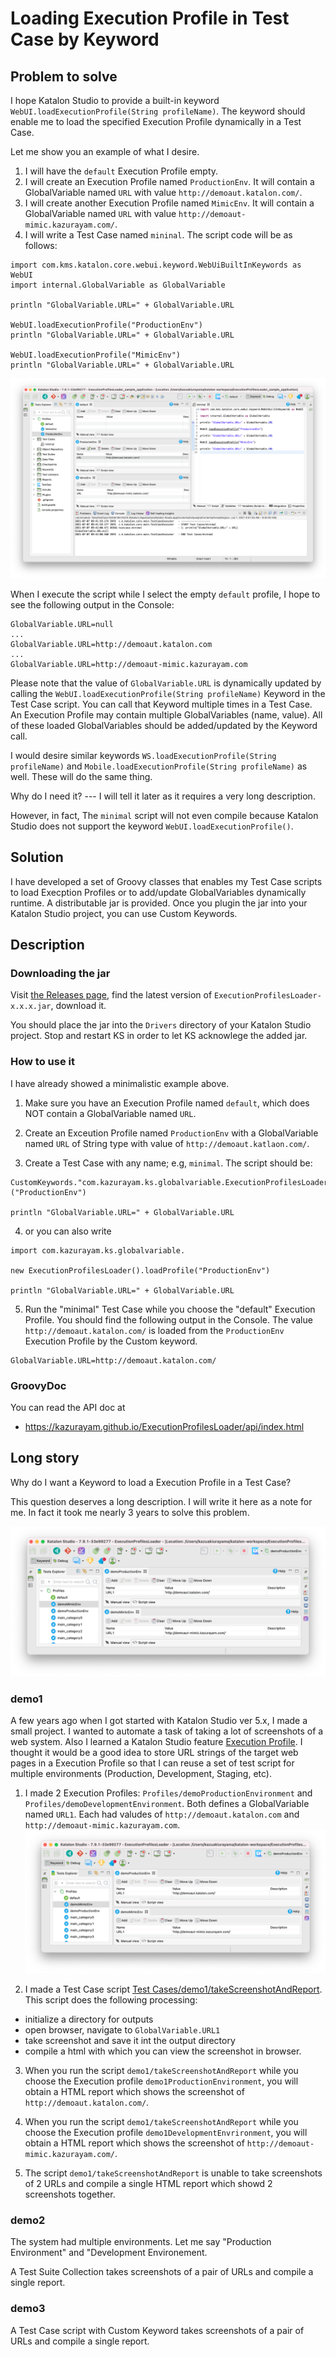 Loading Execution Profile in Test Case by Keyword
=======

## Problem to solve

I hope Katalon Studio to provide a built-in keyword `WebUI.loadExecutionProfile(String profileName)`. The keyword should enable me to load the specified Execution Profile dynamically in a Test Case.

Let me show you an example of what I desire.

1. I will have the `default` Execution Profile empty.
2. I will create an Execution Profile named `ProductionEnv`. It will contain a GlobalVariable named `URL` with value `http://demoaut.katalon.com/`.
3. I will create another Execution Profile named `MimicEnv`. It will contain a GlobalVariable named `URL` with value `http://demoaut-mimic.kazurayam.com/`.
4. I will write a Test Case named `mininal`. The script code will be as follows:
```
import com.kms.katalon.core.webui.keyword.WebUiBuiltInKeywords as WebUI
import internal.GlobalVariable as GlobalVariable

println "GlobalVariable.URL=" + GlobalVariable.URL

WebUI.loadExecutionProfile("ProductionEnv")
println "GlobalVariable.URL=" + GlobalVariable.URL

WebUI.loadExecutionProfile("MimicEnv")
println "GlobalVariable.URL=" + GlobalVariable.URL
```

![minimal_model](docs/images/README2/minimal_model_of_my_desire.png)

When I execute the script while I select the empty `default` profile, I hope to see the following output in the Console:

```
GlobalVariable.URL=null
...
GlobalVariable.URL=http://demoaut.katalon.com
...
GlobalVariable.URL=http://demoaut-mimic.kazurayam.com
```

Please note that the value of `GlobalVariable.URL` is dynamically updated by calling the `WebUI.loadExecutionProfile(String profileName)` Keyword in the Test Case script. You can call that Keyword multiple times in a Test Case. An Execution Profile may contain multiple GlobalVariables (name, value). All of these loaded GlobalVariables should be added/updated by the Keyword call.

I would desire similar keywords `WS.loadExecutionProfile(String profileName)` and `Mobile.loadExecutionProfile(String profileName)` as well. These will do the same thing.

Why do I need it? --- I will tell it later as it requires a very long description.

However, in fact, The `minimal` script will not even compile because Katalon Studio does not support the keyword `WebUI.loadExecutionProfile()`.

## Solution

I have developed a set of Groovy classes that enables my Test Case scripts to load Execption Profiles or to add/update GlobalVariables dynamically runtime. A distributable jar is provided. Once you plugin the jar into your Katalon Studio project, you can use Custom Keywords.

## Description

### Downloading the jar

Visit [the Releases page](https://github.com/kazurayam/ExecutionProfilesLoader/releases), find the latest version of `ExecutionProfilesLoader-x.x.x.jar`, download it.

You should place the jar into the `Drivers` directory of your Katalon Studio project. Stop and restart KS in order to let KS acknowlege the added jar.

### How to use it

I have already showed a minimalistic example above. 

1. Make sure you have an Execution Profile named `default`, which does NOT contain a GlobalVariable named `URL`.

2. Create an Exceution Profile named `ProductionEnv` with a GlobalVariable named `URL` of String type with value of `http://demoaut.katlaon.com/`.

3. Create a Test Case with any name; e.g, `minimal`. The script should be:

```
CustomKeywords."com.kazurayam.ks.globalvariable.ExecutionProfilesLoader.loadProfile"("ProductionEnv")

println "GlobalVariable.URL=" + GlobalVariable.URL
```

4. or you can also write
```
import com.kazurayam.ks.globalvariable.

new ExecutionProfilesLoader().loadProfile("ProductionEnv")

println "GlobalVariable.URL=" + GlobalVariable.URL
```

5. Run the "minimal" Test Case while you choose the "default" Execution Profile. You should find the following output in the Console. The value `http://demoaut.katalon.com/` is loaded from the `ProductionEnv` Execution Profile by the Custom keyword.

```
GlobalVariable.URL=http://demoaut.katalon.com/
```

### GroovyDoc

You can read the API doc at 
- https://kazurayam.github.io/ExecutionProfilesLoader/api/index.html

## Long story

Why do I want a Keyword to load a Execution Profile in a Test Case? 

This question deserves a long description. I will write it here as a note for me. In fact it took me nearly 3 years to solve this problem.


![2ExecutionProfiles](docs/images/README2/2ExecutionProfiles.png)



### demo1

A few years ago when I got started with Katalon Studio ver 5.x, I made a small project. I wanted to automate a task of taking a lot of screenshots of a web system. Also I learned a Katalon Studio feature [Execution Profile](https://docs.katalon.com/katalon-studio/docs/execution-profile-v54.html). I thought it would be a good idea to store URL strings of the target web pages in a Execution Profile so that I can reuse a set of test script for multiple environments (Production, Development, Staging, etc).

1. I made 2 Execution Profiles: `Profiles/demoProductionEnvironment` and `Profiles/demoDevelopmentEnvironment`. Both defines a GlobalVariable named `URL1`. Each had valudes of `http://demoaut.katalon.com` and `http://demoaut-mimic.kazurayam.com`. ![2ExecutionProfiles](docs/images/README2/2ExecutionProfiles.png)

2. I made a Test Case script [Test Cases/demo1/takeScreenshotAndReport](Scripts/demo1/takeScreenshotAndReport/Script1625628385149.groovy). This script does the following processing:
  - initialize a directory for outputs
  - open browser, navigate to `GlobalVariable.URL1`
  - take screenshot and save it int the output directory
  - compile a html with which you can view the screenshot in browser.

3. When you run the script `demo1/takeScreenshotAndReport` while you choose the Execution profile `demo1ProductionEnvironment`, you will obtain a HTML report which shows the screenshot of `http://demoaut.katalon.com/`.

4. When you run the script `demo1/takeScreenshotAndReport` while you choose the Execution profile `demo1DevelopmentEnvrironment`, you will obtain a HTML report which shows the screenshot of `http://demoaut-mimic.kazurayam.com/`.

5. The script `demo1/takeScreenshotAndReport` is unable to take screenshots of 2 URLs and compile a single HTML report which showd 2 screenshots together.



### demo2

The system had multiple environments. Let me say "Production Environment" and "Development Environement.


A Test Suite Collection takes screenshots of a pair of URLs and compile a single report.

### demo3

A Test Case script with Custom Keyword takes screenshots of a pair of URLs and compile a single report.


